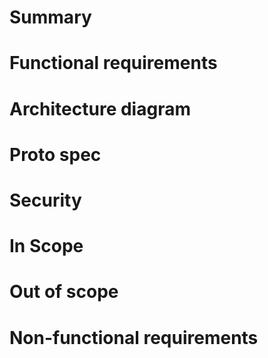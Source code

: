 # Summary

# Functional requirements 

# Architecture diagram

# Proto spec 

# Security 

# In Scope

# Out of scope

# Non-functional requirements

